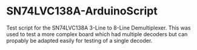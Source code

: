 # SN74LVC138A-ArduinoScript
Test script for the SN74LVC138A 3-Line to 8-Line Demultiplexer.
This was used to test a more complex board which had multiple decoders but
can propably be adapted easily for testing of a single decoder.
